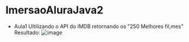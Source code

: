 # ImersaoAluraJava2

- Aula1
  Ultilizando o API do IMDB retornando os "250 Melhores fil,mes"
Resultado: 
![image](https://user-images.githubusercontent.com/128757305/228695478-dc42b1c5-a9e0-4e73-9735-58c1a69aed0f.png)
